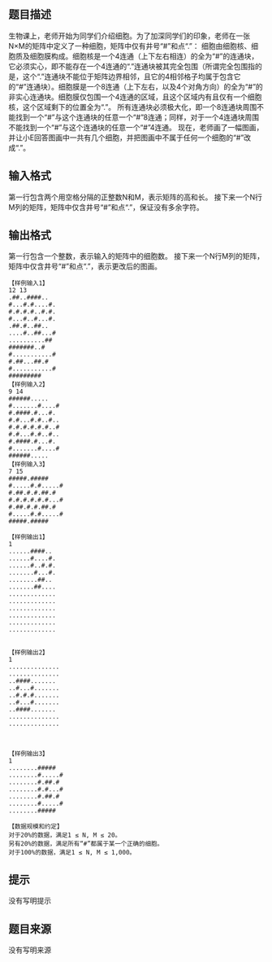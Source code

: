 


## 题目描述
生物课上，老师开始为同学们介绍细胞。为了加深同学们的印象，老师在一张N×M的矩阵中定义了一种细胞，矩阵中仅有井号“#”和点“.”：
细胞由细胞核、细胞质及细胞膜构成。细胞核是一个4连通（上下左右相连）的全为“#”的连通块，它必须实心，即不能存在一个4连通的“.”连通块被其完全包围（所谓完全包围指的是，这个“.”连通块不能位于矩阵边界相邻，且它的4相邻格子均属于包含它的“#”连通块）。细胞膜是一个8连通（上下左右，以及4个对角方向）的全为“#”的非实心连通块。细胞膜仅包围一个4连通的区域，且这个区域内有且仅有一个细胞核，这个区域剩下的位置全为“.”。
所有连通块必须极大化，即一个8连通块周围不能找到一个“#”与这个连通块的任意一个“#”8连通；同样，对于一个4连通块周围不能找到一个“#”与这个连通块的任意一个“#”4连通。
现在，老师画了一幅图画，并让小E回答图画中一共有几个细胞，并把图画中不属于任何一个细胞的“#”改成“.”。
## 输入格式
第一行包含两个用空格分隔的正整数N和M，表示矩阵的高和长。
接下来一个N行M列的矩阵，矩阵中仅含井号“#”和点“.”，保证没有多余字符。
## 输出格式
第一行包含一个整数，表示输入的矩阵中的细胞数。
接下来一个N行M列的矩阵，矩阵中仅含井号“#”和点“.”，表示更改后的图画。

```input1
【样例输入1】
12 13
.##..####..
#...#.#....#.
#.#.#.#..#.#.
#...#..#...#.
.##.#..##..
....#..##...#
..........##
#######..#
#...........#
#.##...##.#
#...........#
#########
【样例输入2】
9 14
######.....
#.......#....#
#.####.#...#.
#.#...#.#..#..
#.#.#.#.#.#..#
#.#...#.#..#..
#.####.#...#.
#.......#....#
######.....
【样例输入3】
7 15
#####.#####
#.....#.#.....#
#.##.#.#.##.#
#.#.#.#.#.#...#
#.##.#.#.##.#
#.....#.#.....#
#####.#####

```
```output1
【样例输出1】
1
......####..
......#....#.
......#..#.#.
.......#...#.
........##..
.......##....
.............
.............
.............
.............
.............
.............


【样例输出2】
1
..............
..............
..####.......
..#...#.......
..#.#.#.......
..#...#.......
..####.......
..............
..............



【样例输出3】
1
........#####
........#.....#
........#.##.#
........#.#...#
........#.##.#
........#.....#
........#####

【数据规模和约定】 
对于20%的数据，满足1 ≤ N, M ≤ 20。
另有20%的数据，满足所有“#”都属于某一个正确的细胞。
对于100%的数据，满足1 ≤ N, M ≤ 1,000。
```

## 提示
没有写明提示
## 题目来源
没有写明来源


